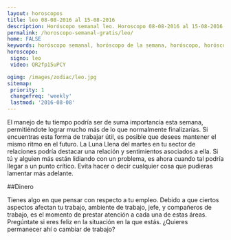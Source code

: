 ```yaml
---
layout: horoscopos
title: leo 08-08-2016 al 15-08-2016 
description: Horóscopo semanal leo. Horoscopo 08-08-2016 al 15-08-2016. Horoscopos univision gratis
permalink: /horoscopo-semanal-gratis/leo/
home: FALSE
keywords: horóscopo semanal, horóscopo de la semana, horóscopo, horóscopo gratis,horóscopos, horóscopo esperanza gracia, horoscopos leo la semana, horóscopos gratis, Tarot, Astrologia, Zodíaco, leo, horoscopo gratis
horoscopo:
 signo: leo
 video: QR2fp15uPCY

ogimg: /images/zodiac/leo.jpg
sitemap:
 priority: 1
 changefreq: 'weekly'
 lastmod: '2016-08-08'
---
```



El manejo de tu tiempo podría ser de suma importancia esta semana, permitiéndote lograr mucho más de lo que normalmente finalizarías. Si encuentras esta forma de trabajar útil, es posible que desees mantener el mismo ritmo en el futuro. La Luna Llena del martes en tu sector de relaciones podría destacar una relación y sentimientos asociados a ella. Si tú y alguien más están lidiando con un problema, es ahora cuando tal podría llegar a un punto crítico. Evita hacer o decir cualquier cosa que pudieras lamentar más adelante.

##Dinero

Tienes algo en que pensar con respecto a tu empleo. Debido a que ciertos aspectos afectan tu trabajo, ambiente de trabajo, jefe, y compañeros de trabajo, es el momento de prestar atención a cada una de estas áreas. Pregúntate si eres feliz en la situación en la que estás. ¿Quieres permanecer ahí o cambiar de trabajo?